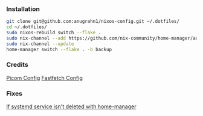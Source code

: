 ### Installation

```sh
git clone git@github.com:anugrahn1/nixos-config.git ~/.dotfiles/
cd ~/.dotfiles/
sudo nixos-rebuild switch --flake .
sudo nix-channel --add https://github.com/nix-community/home-manager/archive/master.tar.gz home-manager
sudo nix-channel --update
home-manager switch --flake . -b backup
```


### Credits
 
[Picom Config](https://gitlab.com/codevedas/dotfiles-ayushman/-/blob/i3-nord/.config/picom/picom.conf?ref_type=heads)
[Fastfetch Config](https://github.com/MeraMadness/MeraHypr/blob/main/.config/fastfetch/config.jsonc)

### Fixes

[If systemd service isn't deleted with home-manager](https://github.com/nix-community/home-manager/issues/355#issuecomment-524042996)

